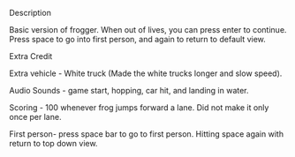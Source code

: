 Description

Basic version of frogger. When out of lives, you can press enter to continue. Press space to go into first person, and again to return to default view. 

Extra Credit

Extra vehicle - White truck (Made the white trucks longer and slow speed).

Audio Sounds - game start, hopping, car hit, and landing in water.

Scoring - 100 whenever frog jumps forward a lane. Did not make it only once per lane.

First person- press space bar to go to first person. Hitting space again with return to top down view.
